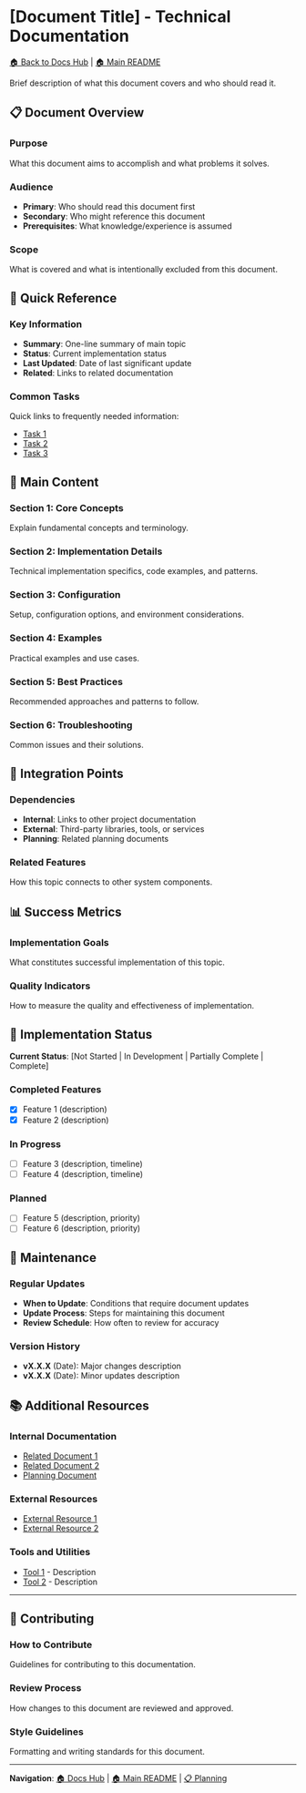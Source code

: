 # [Document Title] - Technical Documentation

[🏠 Back to Docs Hub](README.md) | [🏠 Main README](../README.md)

Brief description of what this document covers and who should read it.

## 📋 Document Overview

### Purpose
What this document aims to accomplish and what problems it solves.

### Audience
- **Primary**: Who should read this document first
- **Secondary**: Who might reference this document
- **Prerequisites**: What knowledge/experience is assumed

### Scope
What is covered and what is intentionally excluded from this document.

## 🎯 Quick Reference

### Key Information
- **Summary**: One-line summary of main topic
- **Status**: Current implementation status
- **Last Updated**: Date of last significant update
- **Related**: Links to related documentation

### Common Tasks
Quick links to frequently needed information:
- [Task 1](#section-link)
- [Task 2](#section-link)
- [Task 3](#section-link)

## 📖 Main Content

### Section 1: Core Concepts
Explain fundamental concepts and terminology.

### Section 2: Implementation Details
Technical implementation specifics, code examples, and patterns.

### Section 3: Configuration
Setup, configuration options, and environment considerations.

### Section 4: Examples
Practical examples and use cases.

### Section 5: Best Practices
Recommended approaches and patterns to follow.

### Section 6: Troubleshooting
Common issues and their solutions.

## 🔗 Integration Points

### Dependencies
- **Internal**: Links to other project documentation
- **External**: Third-party libraries, tools, or services
- **Planning**: Related planning documents

### Related Features
How this topic connects to other system components.

## 📊 Success Metrics

### Implementation Goals
What constitutes successful implementation of this topic.

### Quality Indicators
How to measure the quality and effectiveness of implementation.

## 🚧 Implementation Status

**Current Status**: [Not Started | In Development | Partially Complete | Complete]

### Completed Features
- [x] Feature 1 (description)
- [x] Feature 2 (description)

### In Progress
- [ ] Feature 3 (description, timeline)
- [ ] Feature 4 (description, timeline)

### Planned
- [ ] Feature 5 (description, priority)
- [ ] Feature 6 (description, priority)

## 🔄 Maintenance

### Regular Updates
- **When to Update**: Conditions that require document updates
- **Update Process**: Steps for maintaining this document
- **Review Schedule**: How often to review for accuracy

### Version History
- **vX.X.X** (Date): Major changes description
- **vX.X.X** (Date): Minor updates description

## 📚 Additional Resources

### Internal Documentation
- [Related Document 1](document1.md)
- [Related Document 2](document2.md)
- [Planning Document](../planning/related-feature.md)

### External Resources
- [External Resource 1](https://example.com)
- [External Resource 2](https://example.com)

### Tools and Utilities
- [Tool 1](https://example.com) - Description
- [Tool 2](https://example.com) - Description

---

## 📝 Contributing

### How to Contribute
Guidelines for contributing to this documentation.

### Review Process
How changes to this document are reviewed and approved.

### Style Guidelines
Formatting and writing standards for this document.

---

**Navigation**: [🏠 Docs Hub](README.md) | [🏠 Main README](../README.md) | [📋 Planning](../planning/README.md)